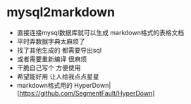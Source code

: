 # mysql2markdown 
- 直接连接mysql数据库就可以生成 markdown格式的表格文档
- 平时弄数据字典太麻烦了
- 找了其他生成的  都需要导出sql
- 或者需要重新编译 很麻烦
- 干脆自己写个 方便使用
- 希望能好用 让人给我点点星星
- markdown格式用的 HyperDown|[https://github.com/SegmentFault/HyperDown] 



